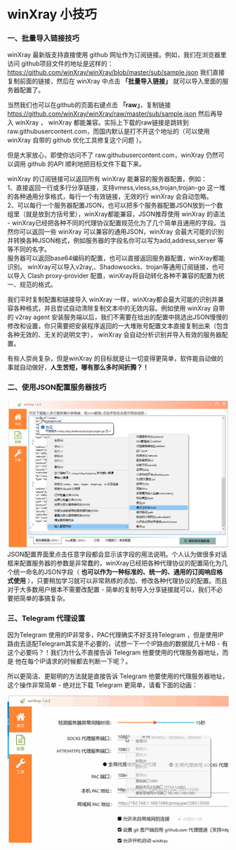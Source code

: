 # winXray 小技巧

### 一、批量导入链接技巧

winXray  最新版支持直接使用 github 网址作为订阅链接。例如，我们在浏览器里访问 github项目文件的地址是这样的： https://github.com/winXray/winXray/blob/master/sub/sample.json 我们直接复制前面的链接，然后在 winXray 中点击 **「批量导入链接」** 就可以导入里面的服务器配置了。

当然我们也可以在github的页面右键点击  **「raw」**，复制链接 https://github.com/winXray/winXray/raw/master/sub/sample.json 然后再导入 winXray ， winXray 都能兼容。实际上下载的raw链接是跳转到 raw.githubusercontent.com，而国内默认是打不开这个地址的（可以使用 winXray 自带的 github 优化工具修复这个问题 ）。

但是大家放心，即使你访问不了 raw.githubusercontent.com，winXray 仍然可以调用 github 的API 顺利地把目标文件下载下来。 

winXray 的订阅链接可以返回所有 winXray 能兼容的服务器配置，例如：  
1、直接返回一行或多行分享链接，支持vmess,vless,ss,trojan,trojan-go 这一堆的各种通用分享格式，每行一个有效链接，无效的行 winXray 会自动忽略。  
2、可以每行一个服务器配置JSON，也可以把多个服务器配置JSON放到一个数组里（就是放到方括号里），winXray都能兼容，JSON推荐使用 winXray 的语法 - winXray已经把各种不同的代理协议配置规范化为了几个简单且通用的字段。当然你可以返回一些 winXray 可以兼容的通用JSON，winXray 会最大可能的识别并转换各种JSON格式，例如服务器的字段名你可以写为add,address,server 等等不同的名字。  
服务器可以返回base64编码的配置，也可以直接返回服务器配置，winXray都能识别。 winXray可以导入v2ray,、Shadowsocks、trojan等通用订阅链接，也可以导入 Clash proxy-provider 配置，winXray将自动转化各种不兼容的配置为统一、规范的格式。

我们平时复制配置和链接导入 winXray 一样，winXray都会最大可能的识别并兼容各种格式，并且尝试自动清除复制文本中的无效内容。例如使用 winXray 自带的 v2ray agent 安装服务端以后，我们不需要在给出的配置中挑选出JSON慢慢的修改和设置，你只需要把安装程序返回的一大堆账号配置文本直接复制出来（包含各种无效的、无关的说明文字）， winXray 会自动分析识别并导入有效的服务器配置。

有些人崇尚复杂，但是winXray 的目标就是让一切变得更简单，软件能自动做的事就自动做好，**人生苦短，哪有那么多时间折腾？！**

###  二、使用JSON配置服务器技巧
![服务器配置](./../screenshots/config.json.png)
JSON配置界面里点击任意字段都会显示该字段的用法说明。个人认为做很多对话框来配置服务器的参数是非常蠢的，winXray已经把各种代理协议的配置简化为几个统一命名的JSON字段（ **也可以作为一种标准的、统一的、通用的订阅响应格式使用** ），只要稍加学习就可以非常熟练的添加、修改各种代理协议的配置。而且对于大多数用户根本不需要改配置 - 简单的复制导入分享链接就可以，我们不必要把简单的事搞复杂。

###  三、Telegram 代理设置
因为Telegram 使用的IP非常多，PAC代理确实不好支持Telegram ，但是使用IP路由去适配Telegram其实是不必要的，试想一下一个IP路由的数据就几十MB - 有这个必要吗？！我们为什么不直接告诉 Telegram 他要使用的代理服务器地址，而是 他在每个IP请求的时候都去判断一下呢？。

所以更简洁、更聪明的方法就是直接告诉 Telegram 他要使用的代理服务器地址，这个操作非常简单 - 绝对比下载 Telegram 更简单，请看下面的动画：

![Telegram 代理设置](./../screenshots/telegram.gif)



